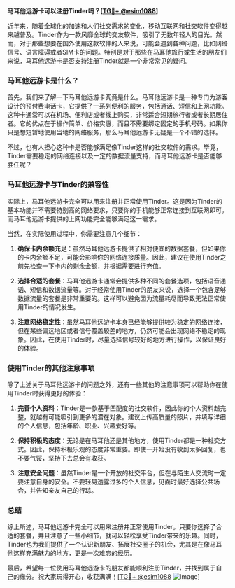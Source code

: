 **马耳他远游卡可以注册Tinder吗？[[TG💪+ @esim1088](https://t.me/s/esim1088)]**

近年来，随着全球化的加速和人们社交需求的变化，移动互联网和社交软件变得越来越普及。Tinder作为一款风靡全球的交友软件，吸引了无数年轻人的目光。然而，对于那些想要在国外使用这款软件的人来说，可能会遇到各种问题，比如网络信号、语言障碍或者SIM卡的问题。特别是对于那些在马耳他旅行或生活的朋友们来说，马耳他远游卡是否支持注册Tinder就是一个非常常见的疑问。

### 马耳他远游卡是什么？

首先，我们来了解一下马耳他远游卡究竟是什么。马耳他远游卡是一种专门为游客设计的预付费电话卡，它提供了一系列便利的服务，包括通话、短信和上网功能。这种卡通常可以在机场、便利店或者线上购买，非常适合短期旅行者或者长期居住者。它的优点在于操作简单、价格实惠，而且不需要绑定固定的手机号码。如果你只是想短暂地使用当地的网络服务，那么马耳他远游卡无疑是一个不错的选择。

不过，也有人担心这种卡是否能够满足像Tinder这样的社交软件的需求。毕竟，Tinder需要稳定的网络连接以及一定的数据流量支持，而马耳他远游卡是否能够胜任呢？

### 马耳他远游卡与Tinder的兼容性

实际上，马耳他远游卡完全可以用来注册并正常使用Tinder。这是因为Tinder的基本功能并不需要特别高的网络要求，只要你的手机能够正常连接到互联网即可。而马耳他远游卡提供的上网功能完全能够满足这一需求。

当然，在实际使用过程中，你需要注意几个细节：

1. **确保卡内余额充足**：虽然马耳他远游卡提供了相对便宜的数据套餐，但如果你的卡内余额不足，可能会影响你的网络连接质量。因此，建议在使用Tinder之前先检查一下卡内的剩余金额，并根据需要进行充值。

2. **选择合适的套餐**：马耳他远游卡通常会提供多种不同的套餐选项，包括语音通话、短信和数据流量等。对于经常使用Tinder的朋友来说，选择一个包含足够数据流量的套餐是非常重要的。这样可以避免因为流量耗尽而导致无法正常使用Tinder的情况发生。

3. **注意网络稳定性**：虽然马耳他远游卡本身已经能够提供较为稳定的网络连接，但在某些偏远地区或者信号覆盖较差的地方，仍然可能会出现网络不稳定的现象。因此，在使用Tinder时，尽量选择信号较好的地方进行操作，以保证良好的体验。

### 使用Tinder的其他注意事项

除了上述关于马耳他远游卡的问题之外，还有一些其他的注意事项可以帮助你在使用Tinder时获得更好的体验：

1. **完善个人资料**：Tinder是一款基于匹配度的社交软件，因此你的个人资料越完整，就越有可能吸引到更多的潜在对象。建议上传高质量的照片，并填写详细的个人信息，包括年龄、职业、兴趣爱好等。

2. **保持积极的态度**：无论是在马耳他还是其他地方，使用Tinder都是一种社交方式。因此，保持积极乐观的态度非常重要。即使一开始没有收到太多回复，也不要气馁，坚持下去总会有收获。

3. **注意安全问题**：虽然Tinder是一个开放的社交平台，但在与陌生人交流时一定要注意自身的安全。不要轻易透露过多的个人信息，见面时最好选择公共场合，并告知亲友自己的行踪。

### 总结

综上所述，马耳他远游卡完全可以用来注册并正常使用Tinder。只要你选择了合适的套餐，并且注意了一些小细节，就可以轻松享受Tinder带来的乐趣。同时，Tinder也为我们提供了一个认识新朋友、拓展社交圈子的机会，尤其是在像马耳他这样充满魅力的地方，更是一次难忘的经历。

最后，希望每一位使用马耳他远游卡的朋友都能顺利注册Tinder，并找到属于自己的缘分。祝大家玩得开心，收获满满！[[TG💪+ @esim1088](https://t.me/s/esim1088) ![Image](https://i.postimg.cc/4NQfJmqS/Snipaste-2025-05-13-00-14-12.png)]